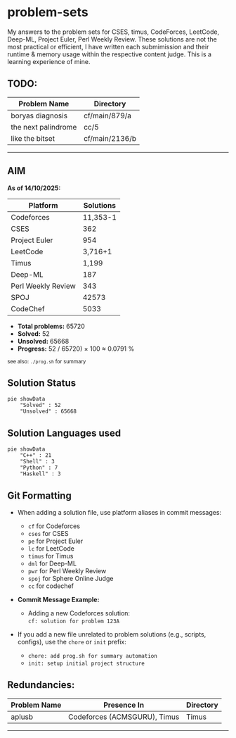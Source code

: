 # problem-sets

My answers to the problem sets for CSES, timus, CodeForces, LeetCode, Deep-ML, Project Euler, Perl Weekly Review. These solutions are not the most practical or efficient, I have written each submimission and their runtime & memory usage within the respective content judge. This is a learning experience of mine.

## TODO:

| Problem Name       | Directory                      |
|--------------------|--------------------------------|
| boryas diagnosis  | cf/main/879/a                  |
| the next palindrome | cc/5 |
| like the bitset | cf/main/2136/b
---

## AIM

**As of 14/10/2025:**

| Platform      | Solutions |
|---------------|-----------|
| Codeforces    | 11,353-1  |
| CSES          | 362       |
| Project Euler | 954       |
| LeetCode      | 3,716+1     |
| Timus         | 1,199     |
| Deep-ML       | 187       |
| Perl Weekly Review | 343  |
| SPOJ          | 42573     |
| CodeChef      | 5033       |
- **Total problems:** 65720
- **Solved:** 52
- **Unsolved:** 65668
- **Progress:** 52 / 65720) × 100 ≈ 0.0791 %

<sub>see also: <code>./prog.sh</code> for summary</sub>

## Solution Status

```mermaid
pie showData
    "Solved" : 52
    "Unsolved" : 65668
```

## Solution Languages used

```mermaid
pie showData
    "C++" : 21
    "Shell" : 3
    "Python" : 7
    "Haskell" : 3
```

## Git Formatting

- When adding a solution file, use platform aliases in commit messages:
    - `cf` for Codeforces
    - `cses` for CSES
    - `pe` for Project Euler
    - `lc` for LeetCode
    - `timus` for Timus
    - `dml` for Deep-ML
    - `pwr` for Perl Weekly Review
    - `spoj` for Sphere Online Judge
    - `cc` for codechef
- **Commit Message Example:**
    - Adding a new Codeforces solution:  
      `cf: solution for problem 123A`

- If you add a new file unrelated to problem solutions (e.g., scripts, configs), use the `chore` or `init` prefix:  
    - `chore: add prog.sh for summary automation`
    - `init: setup initial project structure`

## Redundancies:

| Problem Name | Presence In                                 | Directory |
|--------------|---------------------------------------------|-----------|
| aplusb       | Codeforces (ACMSGURU), Timus                | Timus     |
---

